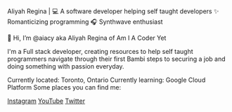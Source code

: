 Aliyah Regina | 
💻 A software developer helping self taught developers
✨ Romanticizing programming
🎧 Synthwave enthusiast

👋 Hi, I’m @aiacy aka Aliyah Regina of Am I A Coder Yet

I'm a Full stack developer, creating resources to help self taught programmers navigate through their first Bambi steps to securing a job and doing something with passion everyday.

Currently located: Toronto, Ontario
Currently learning: Google Cloud Platform
Some places you can find me:

[Instagram](https://www.instagram.com/amiacoderyet/)
[YouTube](https://www.youtube.com/channel/UCNo8T__83Ze_Uxjk-epTzUA/)
[Twitter](https://twitter.com/amiacoderyet)

<!---
aiacy/aiacy is a ✨ special ✨ repository because its `README.md` (this file) appears on your GitHub profile.
You can click the Preview link to take a look at your changes.
--->

